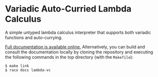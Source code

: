 # Variadic Auto-Curried Lambda Calculus

A simple untyped lambda calculus interpreter that supports both variadic
functions and auto-currying.

[Full documentation is available
online.](https://pdarragh.github.io/variadic-curry-calculus/) Alternatively, you
can build and consult the documentation locally by cloning the repository and
executing the following commands in the top directory (with the `Makefile`):

```
$ make link
$ raco docs lambda-vc
```
